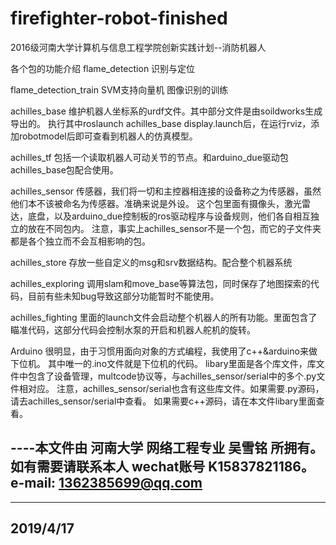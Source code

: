 # firefighter-robot-finished
2016级河南大学计算机与信息工程学院创新实践计划--消防机器人


各个包的功能介绍
flame_detection                 识别与定位

flame_detection_train           SVM支持向量机 图像识别的训练

achilles_base                   维护机器人坐标系的urdf文件。其中部分文件是由soildworks生成导出的。
                                执行其中roslaunch achilles_base display.launch后，在运行rviz，添加robotmodel后即可查看到机器人的仿真模型。

achilles_tf                     包括一个读取机器人可动关节的节点。和arduino_due驱动包achilles_base包配合使用。
                                
                                
achilles_sensor                 传感器，我们将一切和主控器相连接的设备称之为传感器，虽然他们本不该被命名为传感器。准确来说是外设。
                                这个包里面有摄像头，激光雷达，底盘，以及arduino_due控制板的ros驱动程序与设备规则，他们各自相互独立的放在不同包内。
                                注意，事实上achilles_sensor不是一个包，而它的子文件夹都是各个独立而不会互相影响的包。
                                
achilles_store                  存放一些自定义的msg和srv数据结构。配合整个机器系统

achilles_exploring              调用slam和move_base等算法包，同时保存了地图探索的代码，目前有些未知bug导致这部分功能暂时不能使用。

achilles_fighting               里面的launch文件会启动整个机器人的所有功能。里面包含了瞄准代码，这部分代码会控制水泵的开启和机器人舵机的旋转。

Arduino                         很明显，由于习惯用面向对象的方式编程，我使用了c++&arduino来做下位机。
                                其中唯一的.ino文件就是下位机的代码。
                                libary里面是各个库文件，库文件中包含了设备管理，multcode协议等，与achilles_sensor/serial中的多个.py文件相对应。
                                注意，achilles_sensor/serial也含有这些库文件。如果需要.py源码，请去achilles_sensor/serial中查看。
                                如果需要c++源码，请在本文件libary里面查看。
                                


----本文件由 河南大学 网络工程专业 吴雪铭 所拥有。如有需要请联系本人 wechat账号 K15837821186。 e-mail: 1362385699@qq.com
----
----
2019/4/17
----
